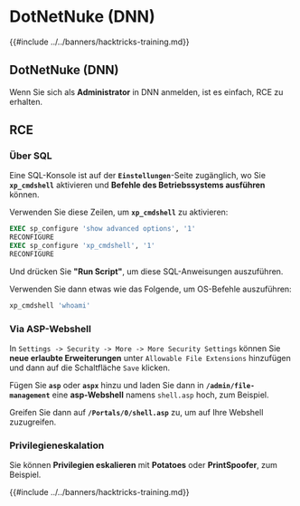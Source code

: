 # DotNetNuke (DNN)

{{#include ../../banners/hacktricks-training.md}}

## DotNetNuke (DNN)

Wenn Sie sich als **Administrator** in DNN anmelden, ist es einfach, RCE zu erhalten.

## RCE

### Über SQL

Eine SQL-Konsole ist auf der **`Einstellungen`**-Seite zugänglich, wo Sie **`xp_cmdshell`** aktivieren und **Befehle des Betriebssystems ausführen** können.

Verwenden Sie diese Zeilen, um **`xp_cmdshell`** zu aktivieren:
```sql
EXEC sp_configure 'show advanced options', '1'
RECONFIGURE
EXEC sp_configure 'xp_cmdshell', '1'
RECONFIGURE
```
Und drücken Sie **"Run Script"**, um diese SQL-Anweisungen auszuführen.

Verwenden Sie dann etwas wie das Folgende, um OS-Befehle auszuführen:
```sql
xp_cmdshell 'whoami'
```
### Via ASP-Webshell

In `Settings -> Security -> More -> More Security Settings` können Sie **neue erlaubte Erweiterungen** unter `Allowable File Extensions` hinzufügen und dann auf die Schaltfläche `Save` klicken.

Fügen Sie **`asp`** oder **`aspx`** hinzu und laden Sie dann in **`/admin/file-management`** eine **asp-Webshell** namens `shell.asp` hoch, zum Beispiel.

Greifen Sie dann auf **`/Portals/0/shell.asp`** zu, um auf Ihre Webshell zuzugreifen.

### Privilegieneskalation

Sie können **Privilegien eskalieren** mit **Potatoes** oder **PrintSpoofer**, zum Beispiel.&#x20;

{{#include ../../banners/hacktricks-training.md}}
